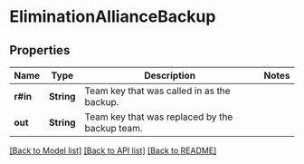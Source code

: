# EliminationAllianceBackup

## Properties

Name | Type | Description | Notes
------------ | ------------- | ------------- | -------------
**r#in** | **String** | Team key that was called in as the backup. | 
**out** | **String** | Team key that was replaced by the backup team. | 

[[Back to Model list]](../README.md#documentation-for-models) [[Back to API list]](../README.md#documentation-for-api-endpoints) [[Back to README]](../README.md)


